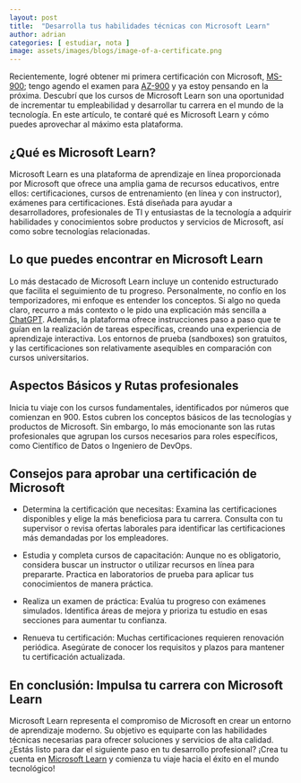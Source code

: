 ```yaml
---
layout: post
title:  "Desarrolla tus habilidades técnicas con Microsoft Learn"
author: adrian
categories: [ estudiar, nota ]
image: assets/images/blogs/image-of-a-certificate.png
---
```


Recientemente, logré obtener mi primera certificación con Microsoft, [MS-900](https://learn.microsoft.com/en-us/credentials/certifications/exams/ms-900/); tengo agendo el examen para [AZ-900](https://learn.microsoft.com/en-us/credentials/certifications/exams/az-900/) y ya estoy pensando en la próxima. Descubrí que los cursos de Microsoft Learn son una oportunidad de incrementar tu empleabilidad y desarrollar tu carrera en el mundo de la tecnología. En este artículo, te contaré qué es Microsoft Learn y cómo puedes aprovechar al máximo esta plataforma.

## ¿Qué es Microsoft Learn?

Microsoft Learn es una plataforma de aprendizaje en línea proporcionada por Microsoft que ofrece una amplia gama de recursos educativos, entre ellos: certificaciones, cursos de entrenamiento (en línea y con instructor), exámenes para certificaciones. Está diseñada para ayudar a desarrolladores, profesionales de TI y entusiastas de la tecnología a adquirir habilidades y conocimientos sobre productos y servicios de Microsoft, así como sobre tecnologías relacionadas.

## Lo que puedes encontrar en Microsoft Learn

Lo más destacado de Microsoft Learn incluye un contenido estructurado que facilita el seguimiento de tu progreso. Personalmente, no confío en los temporizadores, mi enfoque es entender los conceptos. Si algo no queda claro, recurro a más contexto o le pido una explicación más sencilla a [ChatGPT](https://chat.openai.com/). Además, la plataforma ofrece instrucciones paso a paso que te guían en la realización de tareas específicas, creando una experiencia de aprendizaje interactiva. Los entornos de prueba (sandboxes) son gratuitos, y las certificaciones son relativamente asequibles en comparación con cursos universitarios.

## Aspectos Básicos y Rutas profesionales

Inicia tu viaje con los cursos fundamentales, identificados por números que comienzan en 900. Estos cubren los conceptos básicos de las tecnologías y productos de Microsoft. Sin embargo, lo más emocionante son las rutas profesionales que agrupan los cursos necesarios para roles específicos, como Científico de Datos o Ingeniero de DevOps.

## Consejos para aprobar una certificación de Microsoft
- Determina la certificación que necesitas: Examina las certificaciones disponibles y elige la más beneficiosa para tu carrera. Consulta con tu supervisor o revisa ofertas laborales para identificar las certificaciones más demandadas por los empleadores.

- Estudia y completa cursos de capacitación: Aunque no es obligatorio, considera buscar un instructor o utilizar recursos en línea para prepararte. Practica en laboratorios de prueba para aplicar tus conocimientos de manera práctica.

- Realiza un examen de práctica: Evalúa tu progreso con exámenes simulados. Identifica áreas de mejora y prioriza tu estudio en esas secciones para aumentar tu confianza.

- Renueva tu certificación: Muchas certificaciones requieren renovación periódica. Asegúrate de conocer los requisitos y plazos para mantener tu certificación actualizada.

## En conclusión: Impulsa tu carrera con Microsoft Learn

Microsoft Learn representa el compromiso de Microsoft en crear un entorno de aprendizaje moderno. Su objetivo es equiparte con las habilidades técnicas necesarias para ofrecer soluciones y servicios de alta calidad. ¿Estás listo para dar el siguiente paso en tu desarrollo profesional? ¡Crea tu cuenta en [Microsoft Learn](https://learn.microsoft.com/es-es/#) y comienza tu viaje hacia el éxito en el mundo tecnológico!
